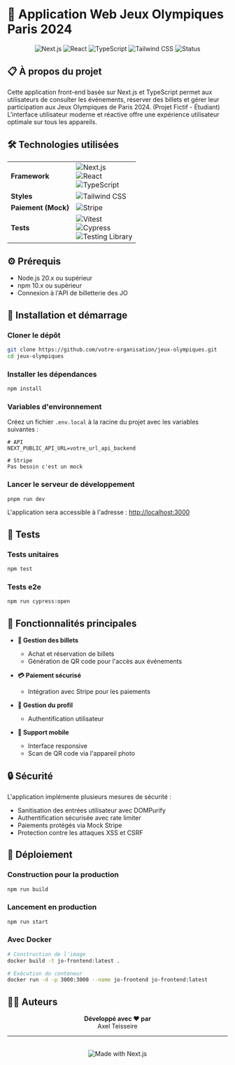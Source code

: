 # 🏅 Application Web Jeux Olympiques Paris 2024

<div align="center">
  <img src="https://img.shields.io/badge/Next.js-15.2.4-black" alt="Next.js"/>
  <img src="https://img.shields.io/badge/React-19.0.0-blue" alt="React"/>
  <img src="https://img.shields.io/badge/TypeScript-5-3178C6" alt="TypeScript"/>
  <img src="https://img.shields.io/badge/Tailwind-4-06B6D4" alt="Tailwind CSS"/>
  <img src="https://img.shields.io/badge/Status-Développement%20Terminé-green" alt="Status"/>
</div>

## 📋 À propos du projet

Cette application front-end basée sur Next.js et TypeScript permet aux utilisateurs de consulter les événements, réserver des billets et gérer leur participation aux Jeux Olympiques de Paris 2024. (Projet Fictif - Étudiant) L'interface utilisateur moderne et réactive offre une expérience utilisateur optimale sur tous les appareils.

## 🛠️ Technologies utilisées

<table>
  <tr>
    <td><strong>Framework</strong></td>
    <td>
      <img src="https://img.shields.io/badge/Next.js-15.2.4-black" alt="Next.js"/><br/>
      <img src="https://img.shields.io/badge/React-19.0.0-blue" alt="React"/><br/>
      <img src="https://img.shields.io/badge/TypeScript-5-3178C6" alt="TypeScript"/>
    </td>
  </tr>
  <tr>
    <td><strong>Styles</strong></td>
    <td>
      <img src="https://img.shields.io/badge/Tailwind%20CSS-4-06B6D4" alt="Tailwind CSS"/>
    </td>
  </tr>
  <tr>
    <td><strong>Paiement (Mock)</strong></td>
    <td>
      <img src="https://img.shields.io/badge/Stripe-7.3.0-6772E5" alt="Stripe"/>
    </td>
  </tr>
  <tr>
    <td><strong>Tests</strong></td>
    <td>
      <img src="https://img.shields.io/badge/Vitest-3.1.1-6E9F18" alt="Vitest"/><br/>
      <img src="https://img.shields.io/badge/Cypress-14.3.0-17202C" alt="Cypress"/><br/>
      <img src="https://img.shields.io/badge/Testing%20Library-16.3.0-E33332" alt="Testing Library"/>
    </td>
  </tr>
</table>

## ⚙️ Prérequis

- Node.js 20.x ou supérieur
- npm 10.x ou supérieur
- Connexion à l'API de billetterie des JO 

## 🚀 Installation et démarrage

### Cloner le dépôt
```bash
git clone https://github.com/votre-organisation/jeux-olympiques.git
cd jeux-olympiques
```

### Installer les dépendances
```bash
npm install
```

### Variables d'environnement
Créez un fichier `.env.local` à la racine du projet avec les variables suivantes :

```env
# API
NEXT_PUBLIC_API_URL=votre_url_api_backend

# Stripe
Pas besoin c'est un mock
```

### Lancer le serveur de développement
```bash
pnpm run dev
```

L'application sera accessible à l'adresse : [http://localhost:3000](http://localhost:3000)

## 🧪 Tests

### Tests unitaires
```bash
npm test
```

### Tests e2e
```bash
npm run cypress:open
```

## 📱 Fonctionnalités principales

- **🎫 Gestion des billets**
  - Achat et réservation de billets
  - Génération de QR code pour l'accès aux événements

- **💳 Paiement sécurisé**
  - Intégration avec Stripe pour les paiements

- **👤 Gestion du profil**
  - Authentification utilisateur

- **📱 Support mobile**
  - Interface responsive
  - Scan de QR code via l'appareil photo

## 🔒 Sécurité

L'application implémente plusieurs mesures de sécurité :

- Sanitisation des entrées utilisateur avec DOMPurify
- Authentification sécurisée avec rate limiter
- Paiements protégés via Mock Stripe
- Protection contre les attaques XSS et CSRF

## 🚀 Déploiement

### Construction pour la production
```bash
npm run build
```

### Lancement en production
```bash
npm run start
```

### Avec Docker
```bash
# Construction de l'image
docker build -t jo-frontend:latest .

# Exécution du conteneur
docker run -d -p 3000:3000 --name jo-frontend jo-frontend:latest
```

## 👨‍💻 Auteurs

<div align="center">
  <strong>Développé avec ❤️ par</strong>
  <br>
  Axel Teisseire
</div>

---

<div align="center">
  <br>
  <img src="https://img.shields.io/badge/Made%20with-Next.js-black" alt="Made with Next.js"/>
</div>
